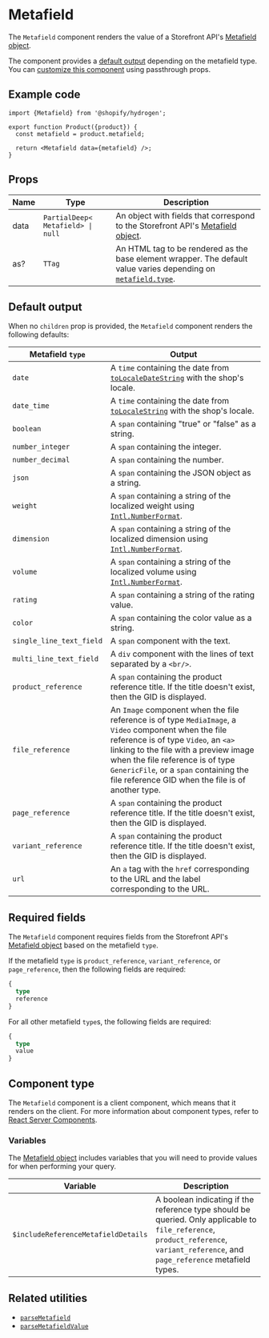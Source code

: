 # Metafield


The `Metafield` component renders the value of a Storefront
API's [Metafield object](https://shopify.dev/api/storefront/reference/common-objects/metafield).

The component provides a [default output](https://shopify.dev/api/hydrogen/components/primitive/metafield#default-output) depending on the metafield type. You can [customize this component](https://shopify.dev/api/hydrogen/components#customizing-hydrogen-components) using passthrough props.

## Example code

```tsx
import {Metafield} from '@shopify/hydrogen';

export function Product({product}) {
  const metafield = product.metafield;

  return <Metafield data={metafield} />;
}
```

## Props

| Name | Type                         | Description                                                                                                                                                  |
| ---- | ---------------------------- | ------------------------------------------------------------------------------------------------------------------------------------------------------------ |
| data | <code>PartialDeep<<wbr>Metafield<wbr>> &#124; null</code> | An object with fields that correspond to the Storefront API's [Metafield object](https://shopify.dev/api/storefront/reference/common-objects/metafield).     |
| as?  | <code>TTag</code>            | An HTML tag to be rendered as the base element wrapper. The default value varies depending on [`metafield.type`](https://shopify.dev/apps/metafields/types). |

## Default output

When no `children` prop is provided, the `Metafield` component renders the following defaults:

| Metafield `type`         | Output                                                                                                                                                                                                    |
| ------------------------ | --------------------------------------------------------------------------------------------------------------------------------------------------------------------------------------------------------- |
| `date`                   | A `time` containing the date from [`toLocaleDateString`](https://developer.mozilla.org/en-US/docs/Web/JavaScript/Reference/Global_Objects/Date/toLocaleDateString) with the shop's locale.                |
| `date_time`              | A `time` containing the date from [`toLocaleString`](https://developer.mozilla.org/en-US/docs/Web/JavaScript/Reference/Global_Objects/Date/toLocaleString) with the shop's locale.                        |
| `boolean`                | A `span` containing "true" or "false" as a string.                                                                                                                                                        |
| `number_integer`         | A `span` containing the integer.                                                                                                                                                                          |
| `number_decimal`         | A `span` containing the number.                                                                                                                                                                           |
| `json`                   | A `span` containing the JSON object as a string.                                                                                                                                                          |
| `weight`                 | A `span` containing a string of the localized weight using [`Intl.NumberFormat`](https://developer.mozilla.org/en-US/docs/Web/JavaScript/Reference/Global_Objects/Intl/NumberFormat).                     |
| `dimension`              | A `span` containing a string of the localized dimension using [`Intl.NumberFormat`](https://developer.mozilla.org/en-US/docs/Web/JavaScript/Reference/Global_Objects/Intl/NumberFormat).                  |
| `volume`                 | A `span` containing a string of the localized volume using [`Intl.NumberFormat`](https://developer.mozilla.org/en-US/docs/Web/JavaScript/Reference/Global_Objects/Intl/NumberFormat).                     |
| `rating`                 | A `span` containing a string of the rating value.                                                                                                                                                         |
| `color`                  | A `span` containing the color value as a string.                                                                                                                                                          |
| `single_line_text_field` | A `span` component with the text.                                                                                                                                                                         |
| `multi_line_text_field`  | A `div` component with the lines of text separated by a `<br/>`.                                                                                                                                                         |
| `product_reference`      | A `span` containing the product reference title. If the title doesn't exist, then the GID is displayed.                                                                                                                                                           |
| `file_reference`         | An `Image` component when the file reference is of type `MediaImage`, a `Video` component when the file reference is of type `Video`, an `<a>` linking to the file with a preview image when the file reference is of type `GenericFile`, or a `span` containing the file reference GID when the file is of another type. |
| `page_reference`         | A `span` containing the product reference title. If the title doesn't exist, then the GID is displayed.                                                                                                                                                               |
| `variant_reference`      | A `span` containing the product reference title. If the title doesn't exist, then the GID is displayed.                                                                                                                                                            |
| `url`                    | An `a` tag with the `href` corresponding to the URL and the label corresponding to the URL.                                                                                                               |

## Required fields

The `Metafield` component requires fields from the Storefront API's
[Metafield object](https://shopify.dev/api/storefront/reference/common-objects/metafield) based on the metafield `type`.

If the metafield `type` is `product_reference`, `variant_reference`, or `page_reference`, then the following fields are required:

```graphql
{
  type
  reference
}
```

For all other metafield `type`s, the following fields are required:

```graphql
{
  type
  value
}
```


## Component type

The `Metafield` component is a client component, which means that it renders on the client. For more information about component types, refer to [React Server Components](https://shopify.dev/custom-storefronts/hydrogen/react-server-components).

### Variables

The [Metafield object](https://shopify.dev/api/storefront/reference/common-objects/metafield) includes variables that you will need to provide values for when performing your query.

| Variable                            | Description                                                                                                                                                                        |
| ----------------------------------- | ---------------------------------------------------------------------------------------------------------------------------------------------------------------------------------- |
| `$includeReferenceMetafieldDetails` | A boolean indicating if the reference type should be queried. Only applicable to `file_reference`, `product_reference`, `variant_reference`, and `page_reference` metafield types. |

## Related utilities

- [`parseMetafield`](https://shopify.dev/api/hydrogen/utilities/parsemetafield)
- [`parseMetafieldValue`](https://shopify.dev/api/hydrogen/utilities/parsemetafieldvalue)
